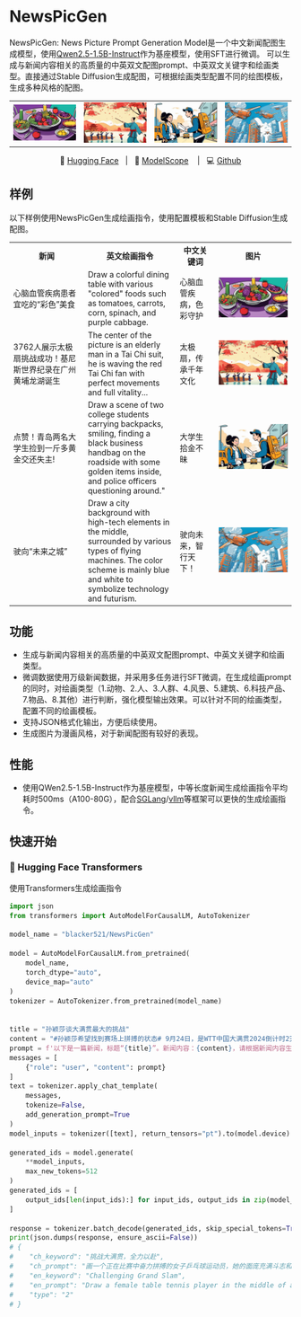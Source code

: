 # NewsPicGen

NewsPicGen: News Picture Prompt Generation Model是一个中文新闻配图生成模型，使用[Qwen2.5-1.5B-Instruct](https://huggingface.co/Qwen/Qwen2.5-1.5B-Instruct)作为基座模型，使用SFT进行微调。
可以生成与新闻内容相关的高质量的中英双文配图prompt、中英双文关键字和绘画类型。直接通过Stable Diffusion生成配图，可根据绘画类型配置不同的绘图模板，生成多种风格的配图。

<table>
    <tr>
        <td>
            <img src="images/081800-fab7cae0-0426-4bf3-9221-9c5dee992caf-3998970961.png" alt="" style="zoom:50%;" />
        </td>
        <td>
            <img src="images/093033-278f8bc6-b333-4dea-bdd6-87b9ba480217-1377011191.png" alt="" style="zoom:50%;" />
        </td>
        <td>
            <img src="images/093729-ec593819-c510-43f4-bffe-5645849898e3-717896971.png" alt="" style="zoom:50%;" />
        </td>
        <td>
            <img src="images/093930-171781b5-c41e-44f2-94dd-adb7d324b7db-1838043457.png" alt="" style="zoom:50%;" />
        </td>
    </tr>
</table>

<p align="center">
        🤗 <a href="https://huggingface.co/blacker521/NewsPicGen/">Hugging Face</a>&nbsp&nbsp | &nbsp&nbsp🤖 <a href="https://modelscope.cn/models/blacker521/NewsPicGen">ModelScope</a> &nbsp&nbsp | &nbsp&nbsp💻 <a href="https://github.com/blacker521/NewsPicGen">Github</a>
</p>

## 样例

以下样例使用NewsPicGen生成绘画指令，使用配置模板和Stable Diffusion生成配图。
<!--  -->
<table>
    <tr>
        <th>新闻</th>
        <th style="width: 150px;">英文绘画指令</th>
        <th>中文关键词</th>
        <th>图片</th>
    </tr>
    <tr>
        <td>心脑血管疾病患者宜吃的“彩色”美食</td>
        <td>Draw a colorful dining table with various "colored" foods such as tomatoes, carrots, corn, spinach, and purple cabbage.</td>
        <td>心脑血管疾病，色彩守护</td>
        <td><img src="images/081800-fab7cae0-0426-4bf3-9221-9c5dee992caf-3998970961.png" alt="" style="zoom:50%;" /></td>
    </tr>
    <tr>
        <td>3762人展示太极扇挑战成功！基尼斯世界纪录在广州黄埔龙湖诞生</td>
        <td>The center of the picture is an elderly man in a Tai Chi suit, he is waving the red Tai Chi fan with perfect movements and full vitality...</td>
        <td>太极扇，传承千年文化</td>
        <td><img src="images/093033-278f8bc6-b333-4dea-bdd6-87b9ba480217-1377011191.png" alt="" style="zoom:50%;" /></td>
    </tr>
    <tr>
        <td>点赞！青岛两名大学生捡到一斤多黄金交还失主!</td>
        <td>Draw a scene of two college students carrying backpacks, smiling, finding a black business handbag on the roadside with some golden items inside, and police officers questioning around."</td>
        <td>大学生拾金不昧</td>
        <td><img src="images/093729-ec593819-c510-43f4-bffe-5645849898e3-717896971.png" alt="" style="zoom:50%;" /></td>
    </tr>
    <tr>
        <td>驶向“未来之城”</td>
        <td>Draw a city background with high-tech elements in the middle, surrounded by various types of flying machines. The color scheme is mainly blue and white to symbolize technology and futurism.</td>
        <td>驶向未来，智行天下！</td>
        <td><img src="images/093930-171781b5-c41e-44f2-94dd-adb7d324b7db-1838043457.png" alt="" style="zoom:50%;" /></td>
    </tr>
</table>

## 功能 
- 生成与新闻内容相关的高质量的中英双文配图prompt、中英文关键字和绘画类型。
- 微调数据使用万级新闻数据，并采用多任务进行SFT微调，在生成绘画prompt的同时，对绘画类型（1.动物、2.人、3.人群、4.风景、5.建筑、6.科技产品、7.物品、8.其他）进行判断，强化模型输出效果。可以针对不同的绘画类型，配置不同的绘画模板。
- 支持JSON格式化输出，方便后续使用。
- 生成图片为漫画风格，对于新闻配图有较好的表现。
## 性能

- 使用QWen2.5-1.5B-Instruct作为基座模型，中等长度新闻生成绘画指令平均耗时500ms（A100-80G），配合[SGLang](https://github.com/modelscope/sglang)/[vllm](https://github.com/vllm-project/vllm)等框架可以更快的生成绘画指令。

## 快速开始

### 🤗 Hugging Face Transformers

使用Transformers生成绘画指令

```python
import json
from transformers import AutoModelForCausalLM, AutoTokenizer

model_name = "blacker521/NewsPicGen"

model = AutoModelForCausalLM.from_pretrained(
    model_name,
    torch_dtype="auto",
    device_map="auto"
)
tokenizer = AutoTokenizer.from_pretrained(model_name)


title = "孙颖莎谈大满贯最大的挑战"
content = "#孙颖莎希望找到赛场上拼搏的状态# 9月24日，是WTT中国大满贯2024倒计时2天，球员@孙颖莎 接受专访。孙颖莎在采访中谈及大满贯中最大的挑战，她表示大满贯已经是很顶尖的赛事水平了，所以每场球都会有挑战，希望自己能找到积极专注的在赛场上拼搏的状态。"
prompt = f'以下是一篇新闻，标题“{title}”。新闻内容：{content}，请根据新闻内容生成绘画指令，图片要符合新闻内容，并且有创意。'
messages = [
    {"role": "user", "content": prompt}
]
text = tokenizer.apply_chat_template(
    messages,
    tokenize=False,
    add_generation_prompt=True
)
model_inputs = tokenizer([text], return_tensors="pt").to(model.device)

generated_ids = model.generate(
    **model_inputs,
    max_new_tokens=512
)
generated_ids = [
    output_ids[len(input_ids):] for input_ids, output_ids in zip(model_inputs.input_ids, generated_ids)
]

response = tokenizer.batch_decode(generated_ids, skip_special_tokens=True)[0]
print(json.dumps(response, ensure_ascii=False))
# {
#    "ch_keyword": "挑战大满贯，全力以赴",
#    "ch_prompt": "画一个正在比赛中奋力拼搏的女子乒乓球运动员，她的面庞充满斗志和决心，手中握着乒乓球拍，眼睛紧盯着对手，背景为观众席上的欢呼声。",
#    "en_keyword": "Challenging Grand Slam",
#    "en_prompt": "Draw a female table tennis player in the middle of an intense match, her face filled with determination and resolve, holding a ping pong paddle in her hand, staring at her opponent closely, and the cheering from the audience in the background.",
#    "type": "2"
# }
```